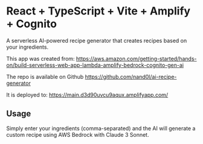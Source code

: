 # React + TypeScript + Vite + Amplify + Cognito

A serverless AI-powered recipe generator that creates recipes based on your ingredients.

This app was created from:
<https://aws.amazon.com/getting-started/hands-on/build-serverless-web-app-lambda-amplify-bedrock-cognito-gen-ai>

The repo is available on Github
<https://github.com/nand0l/ai-recipe-generator>

It is deployed to:
<https://main.d3d90uvcu9aqux.amplifyapp.com/>

## Usage

Simply enter your ingredients (comma-separated) and the AI will generate a custom recipe using AWS Bedrock with Claude 3 Sonnet.
